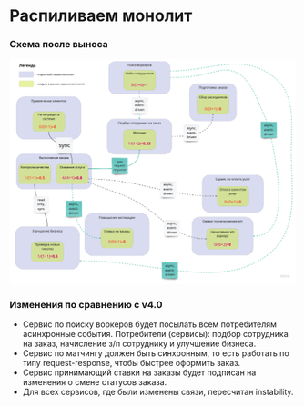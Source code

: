 # Распиливаем монолит

### Схема после выноса

![pic](arch-after.png)

### Изменения по сравнению с v4.0

- Сервис по поиску воркеров будет посылать всем потребителям асинхронные события. Потребители (сервисы): подбор сотрудника на заказ, начисление з/п сотруднику и улучшение бизнеса.
- Сервис по матчингу должен быть синхронным, то есть работать по типу request-response, чтобы быстрее оформить заказ.
- Сервис принимающий ставки на заказы будет подписан на изменения о смене статусов заказа. 
- Для всех сервисов, где были изменены связи, пересчитан instability.
